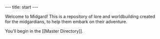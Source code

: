 --- title: start ---

Welcome to Midgard! This is a repository of lore and worldbuilding created for the midgardians, to help them embark on their adventure.

You'll begin in the [[Master Directory]].

